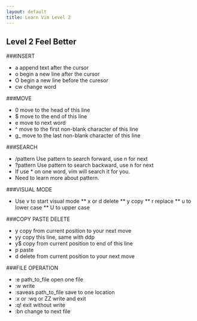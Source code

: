 ```yaml
---
layout: default
title: Learn Vim Level 2
---
```


## Level 2 Feel Better 

###INSERT
* a   append text after the cursor
* o   begin a new line after the cursor
* O   begin a new line before the curesor
* cw  change word 

###MOVE
* 0   move to the head of this line
* $   move to the end of this line
* e   move to next word
* ^   move to the first non-blank character of this line 
* g_  move to the last non-blank character of this line

###SEARCH
* /pattern   Use pattern to search forward, use n for next 
* ?pattern   Use pattern to search backward, use n for next
* If use * on one word, vim will search it for you.
* Need to learn more about pattern.

###VISUAL MODE
* Use v to start visual mode 
** x or d   delete
** y   copy
** r   replace
** u   to lower case
** U   to upper case 


###COPY PASTE DELETE
* y   copy from current position to your next move
* yy  copy this line, same with ddp
* y$  copy from current position to end of this line
* p   paste
* d   delete from current position to your next move

###FILE OPERATION
* :e path_to_file    open one file
* :w    write 
* :saveas path_to_file     save to one location
* :x or :wq or ZZ   write and exit
* :q!   exit without write
* :bn   change to next file
